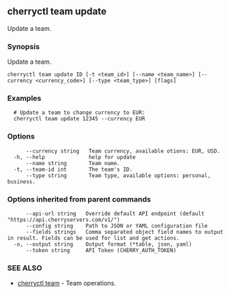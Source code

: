 ## cherryctl team update

Update a team.

### Synopsis

Update a team.

```
cherryctl team update ID [-t <team_id>] [--name <team_name>] [--currency <currency_code>] [--type <team_type>] [flags]
```

### Examples

```
  # Update a team to change currency to EUR:
  cherryctl team update 12345 --currency EUR
```

### Options

```
      --currency string   Team currency, available otions: EUR, USD.
  -h, --help              help for update
      --name string       Team name.
  -t, --team-id int       The team's ID.
      --type string       Team type, available options: personal, business.
```

### Options inherited from parent commands

```
      --api-url string   Override default API endpoint (default "https://api.cherryservers.com/v1/")
      --config string    Path to JSON or YAML configuration file
      --fields strings   Comma separated object field names to output in result. Fields can be used for list and get actions.
  -o, --output string    Output format (*table, json, yaml)
      --token string     API Token (CHERRY_AUTH_TOKEN)
```

### SEE ALSO

* [cherryctl team](cherryctl_team.md)	 - Team operations.

